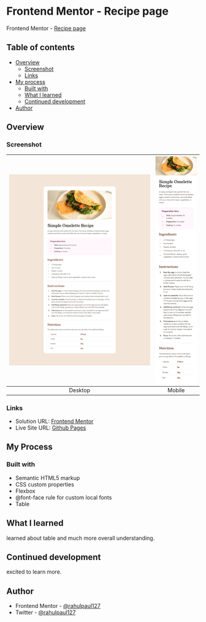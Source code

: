 # Frontend Mentor - Recipe page

Frontend Mentor - [Recipe page](https://www.frontendmentor.io/challenges/recipe-page-KiTsR8QQKm)

## Table of contents

- [Overview](#overview)
  - [Screenshot](#screenshot)
  - [Links](#links)
- [My process](#my-process)
  - [Built with](#built-with)
  - [What I learned](#what-i-learned)
  - [Continued development](#continued-development)
- [Author](#author)



## Overview

### Screenshot

| ![Desktop design](design/desktop-design.jpg) | ![Mobile design](./design/mobile-design.jpg) |
|:--:|:--:|
| Desktop | Mobile |

### Links

- Solution URL: [Frontend Mentor](https://www.frontendmentor.io/solutions/recipe-page-YjoUiuN0m5)
- Live Site URL: [Github Pages](https://rahulpaul127.github.io/fm-recipe-page-main/)

## My Process

### Built with
- Semantic HTML5 markup
- CSS custom properties
- Flexbox
- @font-face rule for custom local fonts
- Table

## What I learned

learned about table and much more overall understanding.

## Continued development

excited to learn more.

## Author

- Frontend Mentor - [@rahulpaul127](https://www.frontendmentor.io/profile/rahulpaul127)
- Twitter - [@rahulpaul127](https://x.com/rahulpaul127)
